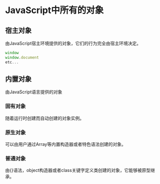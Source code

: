 # JavaScript中所有的对象

## 宿主对象

由JavaScript宿主环境提供的对象，它们的行为完全由宿主环境决定。

```js
window
window.document
etc...
```

## 内置对象

由JavaScript语言提供的对象

### 固有对象

随着运行时创建而自动创建的对象实例。

### 原生对象

可以由用户通过Array等内置构造器或者特色语法创建的对象。

### 普通对象

由{}语法，object构造器或者class关键字定义类创建的对象，它能够被原型继承。